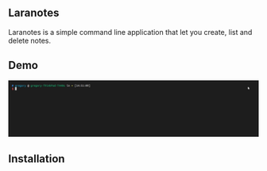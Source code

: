 ## Laranotes

Laranotes is a simple command line application that let you create, list and delete notes.

## Demo

![](https://raw.githubusercontent.com/gregoryalary/laranotes/master/demo/demo.gif)

## Installation
